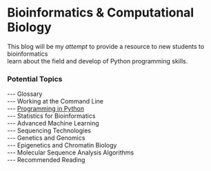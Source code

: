 # Bioinformatics & Computational Biology
  This blog will be my *attempt* to provide a resource to new students to bioinformatics<br/> learn about the field and develop of Python programming skills.
  
 ### Potential Topics
 
 
  --- Glossary<br/>
  --- Working at the Command Line<br/>
  --- [Programming in Python](https://cmlnodzak.github.io/programming.html) <br/>
  --- Statistics for Bioinformatics<br/>
  --- Advanced Machine Learning<br/>
  --- Sequencing Technologies<br/>
  --- Genetics and Genomics<br/>
  --- Epigenetics and Chromatin Biology<br/>
  --- Molecular Sequence Analysis Algorithms<br/>
  --- Recommended Reading<br/>
